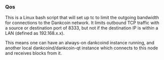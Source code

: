 ### Qos ###

This is a Linux bash script that will set up tc to limit the outgoing bandwidth for connections to the Dankcoin network. It limits outbound TCP traffic with a source or destination port of 8333, but not if the destination IP is within a LAN (defined as 192.168.x.x).

This means one can have an always-on dankcoind instance running, and another local dankcoind/dankcoin-qt instance which connects to this node and receives blocks from it.

